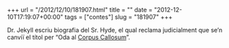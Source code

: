 +++
url = "/2012/12/10/181907.html"
title = ""
date = "2012-12-10T17:19:07+00:00"
tags = ["contes"]
slug = "181907"
+++

Dr. Jekyll escriu biografia del Sr. Hyde, el qual reclama judicialment que se’n canviï el títol per “Oda al [Corpus Callosum](http://en.wikipedia.org/wiki/Corpus_callosum)”.
